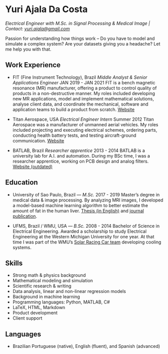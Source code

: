 # Yuri Ajala Da Costa
*Electrical Engineer with M.Sc. in Signal Processing & Medical Image    |    Contact: yuri.ajala@gmail.com*
 
Passion for understanding how things work – Do you have to model and simulate a complex system? Are your datasets giving you a headache? Let me help you with that.
<!--
## Research Experience
- fit: oil, fat and meat analysis using low field nmr
- Masters: MRI image/signal processing - paper, conference prague, poster prague, conference SBC segmentation, conference SBC gabi, livertool
- batlab, buck-boost project design, learning in engineering
-->
## Work Experience
- FIT (Fine Instrument Technology), Brazil
*Middle  Analyst & Senior Applications Engineer*
JAN 2019 - JAN 2021
FIT is a bench magnetic resonance (MR) manufacturer, offering a product to control quality of products in a non-destructive manner. My roles included developing new MR applications, model and implement mathematical solutions, analyse client data, and coordinate the mechanical, software and application teams to build a product from scratch. [Website](http://www.fitinstrument.com)

- Titan Aerospace, USA
*Electrical Engineer Intern*
Summer 2012
Titan Aerospace was a manufacturer of unmanned aerial vehicles. My roles included projecting and executing electrical schemes, ordering parts, conducting health battery tests, and testing aircraft-ground communication. [Website](https://en.wikipedia.org/wiki/Titan_Aerospace)

- BATLAB, Brazil
*Researcher apprentice*
2013 - 2014
BATLAB is a university lab for A.I. and automation. During my BSc time, I was a researcher apprentice, working on PCB design and analog filters. [Website (outdated)](https://www.facebook.com/batlab.ufms/)

## Education
- University of Sao Paulo, Brazil — *M.Sc.*
2017 - 2019
Master’s degree in medical data & image processing. By analyzing MRI images, I developed a model-based machine learning algorithm to better estimate the amount of fat in the human liver. [Thesis (in English)](https://teses.usp.br/teses/disponiveis/18/18152/tde-01102018-083519/publico/Yuri.pdf) and [journal publication](https://www.hindawi.com/journals/cmra/2019/3439468/).

- UFMS, Brazil / WMU, USA — *B.Sc.*
2008 - 2014
Bachelor of Science in Electrical Engineering. Awarded a scholarship to study Electrical Engineering at the Western Michigan University for one year. At that time I was part of the WMU’s [Solar Racing Car team](https://www.wmich.edu/sunseeker/) developing cooling systems.

## Skills
- Strong math & physics background
- Mathematical modeling and simulation
- Scientific research & writing
- Data analysis, linear and non-linear regression models
- Background in machine learning
- Programming languages: Python, MATLAB, C#
- LaTeX, HTML, Markdown
- Product development
- Client support

## Languages
- Brazilian Portuguese (native), English (fluent), and Spanish (advanced)
